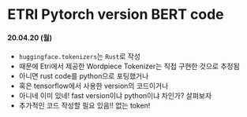 # ETRI Pytorch version BERT code

#### 20.04.20 (월)
- `huggingface.tokenizers`는 `Rust`로 작성
- 때문에 Etri에서 제공한 Wordpiece Tokenizer는 직접 구현한 것으로 추정됨
- 아니면 rust code를 python으로 포팅했거나
- 혹은 tensorflow에서 사용한 version의 코드이거나
- 아니네 이미 있네! fast version이냐 python이냐 차인가? 살펴보자
- 추가적인 코드 작성할 필요 있음!! 없는 token!
